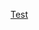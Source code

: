 [Test](https://api.githubtrends.io/user/svg/WartyWarthog123/langs?time_range=one_year&include_private=True&loc_metric=changed&compact=True&theme=bright_lights)
